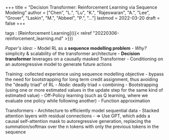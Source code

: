 +++
title = "Decision Transformer: Reinforcement Learning via Sequence Modeling"
author = ["Chen", "L.", "Lu", "K.", "Rajeswaran", "A.", "Lee", "Grover", "Laskin", "M.", "Abbeel", "P.", "…"]
lastmod = 2022-03-20
draft = false
+++

tags
: [Reinforcement Learning]({{< relref "20220306-reinforcement_learning.md" >}})


_Paper's idea:_
    -   Model RL as a **sequence modelling problem**
    -   _Why?_ simplicity &amp; scalability of the transformer architecture
    -   **Decision transformer** leverages on a causally masked Transformer
    -   Conditioning on an autoregressive model to generate future actions


Training: collected experience using sequence modelling objective
    -   bypass the need for bootstrapping for long term credit assignment, thus avoiding the "deadly triad" of RL
    -   _Node:_ deadly triad = combining
        -   Bootstrapping (using one or more estimated values in the update step for the same kind of estimated value)
        -   Off-Policy learning (such as Q learning, where we evaluate one policy while following another)
        -   Function approximation


Transformers
    -   Architecture to efficiently model sequential data
    -   Stacked attention layers with residual connections
    -   =&gt; Use GPT, which adds a causal self-attention mask to autoregressive generation, replacing the summation/softmax over the n tokens with only the previous tokens in the sequence
